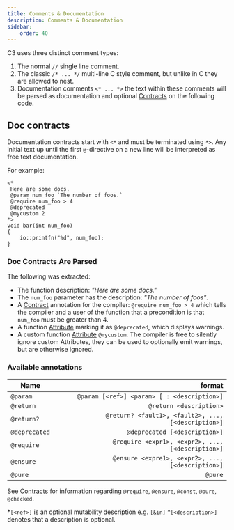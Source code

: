 ```yaml
---
title: Comments & Documentation
description: Comments & Documentation
sidebar:
    order: 40
---
```

C3 uses three distinct comment types:

1. The normal `//` single line comment.
2. The classic `/* ... */` multi-line C style comment, but unlike in C they are allowed to nest.
3. Documentation comments `<* ... *>` the text within these comments will be parsed as documentation and optional [Contracts](/language-common/contracts/) on the following code.

## Doc contracts

Documentation contracts start with `<*` and must be terminated using `*>`.
Any initial text up until the first `@`-directive on a new line will be interpreted as
free text documentation.

For example:

```c3
<*
 Here are some docs.
 @param num_foo `The number of foos.`
 @require num_foo > 4
 @deprecated
 @mycustom 2
*>
void bar(int num_foo)
{
    io::printfn("%d", num_foo);
}
```

### Doc Contracts Are Parsed
The following was extracted:
- The function description: *"Here are some docs."*
- The `num_foo` parameter has the description: *"The number of foos"*.
- A [Contract](/language-common/contracts/) annotation for the compiler: `@require num_foo > 4` which tells the compiler and a user of the function that a precondition is that `num_foo` must be greater than 4.
- A function [Attribute](/language-common/attributes/) marking it as `@deprecated`, which displays warnings.
- A custom function [Attribute](/language-common/attributes/) `@mycustom`. The compiler is free to silently ignore custom Attributes, they can be used to optionally emit warnings, but are otherwise ignored.

### Available annotations

| Name          |                                              format |
|---------------|----------------------------------------------------:|
| `@param     ` |         `@param [<ref>] <param> [ : <description>]` |
| `@return    ` |                             `@return <description>` |
| `@return?   ` | `@return? <fault1>, <fault2>, ..., [<description>]` |
| `@deprecated` |                       `@deprecated [<description>]` |
| `@require   ` |   `@require <expr1>, <expr2>, ..., [<description>]` |
| `@ensure    ` |   `@ensure <expre1>, <expr2>, ..., [<description>]` |
| `@pure      ` |                                             `@pure` |

See [Contracts](/language-common/contracts/) for information regarding `@require`, `@ensure`, `@const`, `@pure`, `@checked`.

\*`[<ref>]` is an optional mutability description e.g. `[&in]`
\*`[<description>]` denotes that a description is optional.

